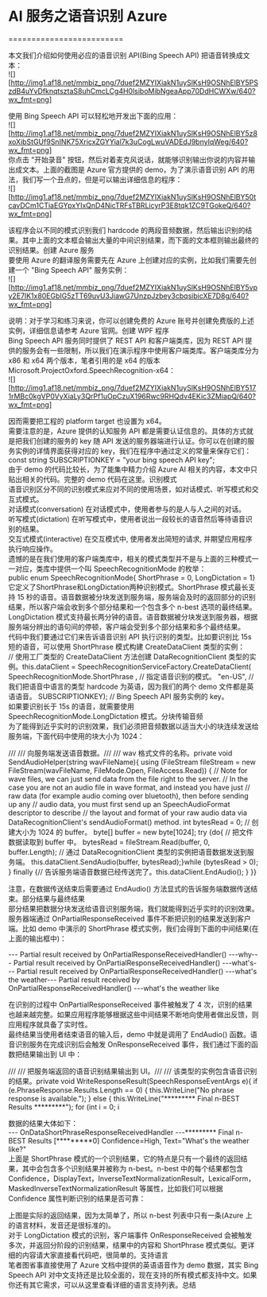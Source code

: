 # AI 服务之语音识别 Azure 
=========================

本文我们介绍如何使用必应的语音识别 API(Bing Speech API) 把语音转换成文本：  
![][http://img1.af18.net/mmbiz_png/7duef2MZYIXiakN1uySlKsH9OSNhElBY5PSzdB4uYvDfknqtsztaS8uhCmcLCg4H0lsiboMibNgeaApp70DdHCWXw/640?wx_fmt=png] 

使用 Bing Speech API 可以轻松地开发出下面的应用：  
![][http://img1.af18.net/mmbiz_png/7duef2MZYIXiakN1uySlKsH9OSNhElBY5z8xoXibStGUf9SnINK75XricxZGYYial7k3uCogLwuVADEdJ9bnyIqWeg/640?wx_fmt=png]  
你点击 "开始录音" 按钮，然后对着麦克风说话，就能够识别输出你说的内容并输出成文本。上面的截图是 Azure 官方提供的 demo，为了演示语音识别 API 的用法，我们写一个丑点的，但是可以输出详细信息的程序：  
![][http://img1.af18.net/mmbiz_png/7duef2MZYIXiakN1uySlKsH9OSNhElBY50tcavDCm1CTiaEGYpxYIxQnD4NicTRFsTBRLicyrP3E8tqk1ZC9TGokeQ/640?wx_fmt=png]  

该程序会以不同的模式识别我们 hardcode 的两段音频数据，然后输出识别的结果。其中上面的文本框会输出大量的中间识别结果，而下面的文本框则输出最终的识别结果。创建 Azure 服务  
要使用 Azure 的翻译服务需要先在 Azure 上创建对应的实例，比如我们需要先创建一个 "Bing Speech API" 服务实例：  
![][http://img1.af18.net/mmbiz_png/7duef2MZYIXiakN1uySlKsH9OSNhElBY5vpy2E7lK1x80EGbIG5zTT69uvU3JiawG7UnzpJzbey3cbqsibicXE7D8g/640?wx_fmt=png]  

说明：对于学习和练习来说，你可以创建免费的 Azure 账号并创建免费版的上述实例，详细信息请参考 Azure 官网。创建 WPF 程序  
Bing Speech API 服务同时提供了 REST API 和客户端类库，因为 REST API 提供的服务会有一些限制，所以我们在演示程序中使用客户端类库。客户端类库分为 x86 和 x64 两个版本，笔者引用的是 x64 的版本 Microsoft.ProjectOxford.SpeechRecognition-x64：  
![][http://img1.af18.net/mmbiz_png/7duef2MZYIXiakN1uySlKsH9OSNhElBY5171rMBc0kgVP0VyXiaLy3QrPf1uOpCzuX196Rwc9RHQdv4EKic3ZMiapQ/640?wx_fmt=png]  

因而需要把工程的 platform target 也设置为 x64。  
需要注意的是，Azure 提供的认知服务 API 都是需要认证信息的。具体的方式就是把我们创建的服务的 key 随 API 发送的服务器端进行认证。你可以在创建的服务实例的详情界面获得对应的 key，我们在程序中通过定义的常量来保存它们：  
const string SUBSCRIPTIONKEY = "your bing speech API key";  
由于 demo 的代码比较长，为了能集中精力介绍 Azure AI 相关的内容，本文中只贴出相关的代码。完整的 demo 代码在这里。识别模式  
语音识别区分不同的识别模式来应对不同的使用场景，如对话模式、听写模式和交互式模式。  
对话模式(conversation) 在对话模式中，使用者参与的是人与人之间的对话。  
听写模式(dictation) 在听写模式中，使用者说出一段较长的语音然后等待语音识别的结果。  
交互式模式(interactive) 在交互模式中, 使用者发出简短的请求, 并期望应用程序执行响应操作。  
遗憾的是在我们使用的客户端类库中，相关的模式类型并不是与上面的三种模式一一对应，类库中提供一个叫 SpeechRecognitionMode 的枚举：  
public enum SpeechRecognitionMode{ ShortPhrase = 0, LongDictation = 1}  
它定义了ShortPhrase和LongDictation两种识别模式。ShortPhrase 模式最长支持 15 秒的语音。语音数据被分块发送到服务端，服务端会及时的返回部分的识别结果，所以客户端会收到多个部分结果和一个包含多个 n-best 选项的最终结果。LongDictation 模式支持最长两分钟的语音。语音数据被分块发送到服务器，根据服务端分辨出的语句间的停顿，客户端会受到多个部分结果和多个最终结果。  
代码中我们要通过它们来告诉语音识别 API 执行识别的类型。比如要识别比 15s 短的语音，可以使用 ShortPhrase 模式构建 CreateDataClient 类型的实例：  
// 使用工厂类型的 CreateDataClient 方法创建 DataRecognitionClient 类型的实例。this.dataClient = SpeechRecognitionServiceFactory.CreateDataClient( SpeechRecognitionMode.ShortPhrase , // 指定语音识别的模式。 "en-US", // 我们把语音中语言的类型 hardcode 为英语，因为我们的两个 demo 文件都是英语语音。 SUBSCRIPTIONKEY); // Bing Speech API 服务实例的 key。  
如果要识别长于 15s 的语音，就需要使用 SpeechRecognitionMode.LongDictation 模式。分块传输音频  
为了能得到近乎实时的识别效果，我们必须把音频数据以适当大小的块连续发送给服务端，下面代码中使用的块大小为 1024：  

/// /// 向服务端发送语音数据。/// /// wav 格式文件的名称。private void SendAudioHelper(string wavFileName){ using (FileStream fileStream = new FileStream(wavFileName, FileMode.Open, FileAccess.Read)) { // Note for wave files, we can just send data from the file right to the server. // In the case you are not an audio file in wave format, and instead you have just // raw data (for example audio coming over bluetooth), then before sending up any // audio data, you must first send up an SpeechAudioFormat descriptor to describe // the layout and format of your raw audio data via DataRecognitionClient's sendAudioFormat() method. int bytesRead = 0; // 创建大小为 1024 的 buffer。 byte[] buffer = new byte[1024]; try {do{ // 把文件数据读取到 buffer 中。 bytesRead = fileStream.Read(buffer, 0, buffer.Length); // 通过 DataRecognitionClient 类型的实例把语音数据发送到服务端。 this.dataClient.SendAudio(buffer, bytesRead);}while (bytesRead > 0); } finally {// 告诉服务端语音数据已经传送完了。this.dataClient.EndAudio(); } }}  


注意，在数据传送结束后需要通过 EndAudio() 方法显式的告诉服务端数据传送结束。部分结果与最终结果  
部分结果把数据分块发送给语音识别服务端，我们就能得到近乎实时的识别效果。服务器端通过 OnPartialResponseReceived 事件不断把识别的结果发送到客户端。比如 demo 中演示的 ShortPhrase 模式实例，我们会得到下面的中间结果(在上面的输出框中)：  


\--- Partial result received by OnPartialResponseReceivedHandler() ---why--- Partial result received by OnPartialResponseReceivedHandler() ---what's--- Partial result received by OnPartialResponseReceivedHandler() ---what's the weather--- Partial result received by OnPartialResponseReceivedHandler() ---what's the weather like  


在识别的过程中 OnPartialResponseReceived 事件被触发了 4 次，识别的结果也越来越完整。如果应用程序能够根据这些中间结果不断地向使用者做出反馈，则应用程序就具备了实时性。  
最终结果当使用者结束语音的输入后，demo 中就是调用了 EndAudio() 函数。语音识别服务在完成识别后会触发 OnResponseReceived 事件，我们通过下面的函数把结果输出到 UI 中：  


/// /// 把服务端返回的语音识别结果输出到 UI。/// /// 该类型的实例包含语音识别的结果。private void WriteResponseResult(SpeechResponseEventArgs e){ if (e.PhraseResponse.Results.Length == 0) { this.WriteLine("No phrase response is available."); } else { this.WriteLine("********* Final n-BEST Results *********"); for (int i = 0; i   


数据的结果大体如下：  
\--- OnDataShortPhraseResponseReceivedHandler ---********* Final n-BEST Results [*********0] Confidence=High, Text="What's the weather like?"  
上面是 ShortPhrase 模式的一个识别结果，它的特点是只有一个最终的返回结果，其中会包含多个识别结果并被称为 n-best。n-best 中的每个结果都包含 Confidence，DisplayText，InverseTextNormalizationResult，LexicalForm，MaskedInverseTextNormalizationResult 等属性，比如我们可以根据 Confidence 属性判断识别的结果是否可靠：  


上图是实际的返回结果，因为太简单了，所以 n-best 列表中只有一条(Azure 上的语言材料，发音还是很标准的)。  
对于 LongDictation 模式的识别，客户端事件 OnResponseReceived 会被触发多次，并返回分阶段的识别结果，结果中的内容和 ShortPhrase 模式类似。更详细的内容请大家直接看代码吧，很简单的。支持语言  
笔者图省事直接使用了 Azure 文档中提供的英语语音作为 demo 数据，其实 Bing Speech API 对中文支持还是比较全面的，现在支持的所有模式都支持中文。如果你还有其它需求，可以从这里查看详细的语言支持列表。总结  